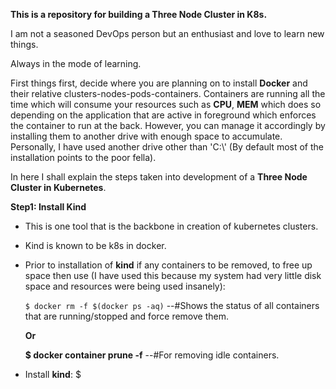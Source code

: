 **This is a repository for building a Three Node Cluster in K8s.**

I am not a seasoned DevOps person but an enthusiast and love to learn new things. 

Always in the mode of learning.

First things first, decide where you are planning on to install **Docker** and their relative clusters-nodes-pods-containers. Containers are running all the time which will consume your resources such as **CPU**, **MEM** which does so depending on the application that are active in foreground which enforces the container to run at the back. However, you can manage it accordingly by installing them to another drive with enough space to accumulate. Personally, I have used another drive other than 'C:\\' (By default most of the installation points to the poor fella).

In here I shall explain the steps taken into development of a **Three Node Cluster in Kubernetes**.

**Step1: Install Kind**
  - This is one tool that is the backbone in creation of kubernetes clusters.
  - Kind is known to be k8s in docker.
  - Prior to installation of **kind** if any containers to be removed, to free up space then use (I have used this because my system had very little disk space and resources were being       used insanely):

    ``````$ docker rm -f $(docker ps -aq)``````
    --#Shows the status of all containers that are running/stopped and force remove them.

    **Or**

    **$ docker container prune -f**
    --#For removing idle containers.
  
  - Install **kind**:
    $ 

